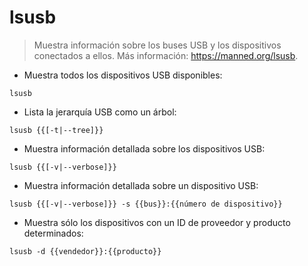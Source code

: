 # lsusb

> Muestra información sobre los buses USB y los dispositivos conectados a ellos.
> Más información: <https://manned.org/lsusb>.

- Muestra todos los dispositivos USB disponibles:

`lsusb`

- Lista la jerarquía USB como un árbol:

`lsusb {{[-t|--tree]}}`

- Muestra información detallada sobre los dispositivos USB:

`lsusb {{[-v|--verbose]}}`

- Muestra información detallada sobre un dispositivo USB:

`lsusb {{[-v|--verbose]}} -s {{bus}}:{{número de dispositivo}}`

- Muestra sólo los dispositivos con un ID de proveedor y producto determinados:

`lsusb -d {{vendedor}}:{{producto}}`
